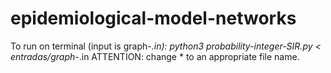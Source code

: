 # epidemiological-model-networks
To run on terminal (input is graph-*.in): python3 probability-integer-SIR.py < entradas/graph-*.in
ATTENTION: change * to an appropriate file name.
